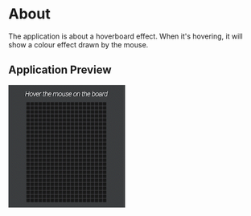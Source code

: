 # About

The application is about a hoverboard effect. When it's hovering, it will show a colour effect drawn by the mouse. 

## Application Preview

![gif](assets/hoverboard.gif)